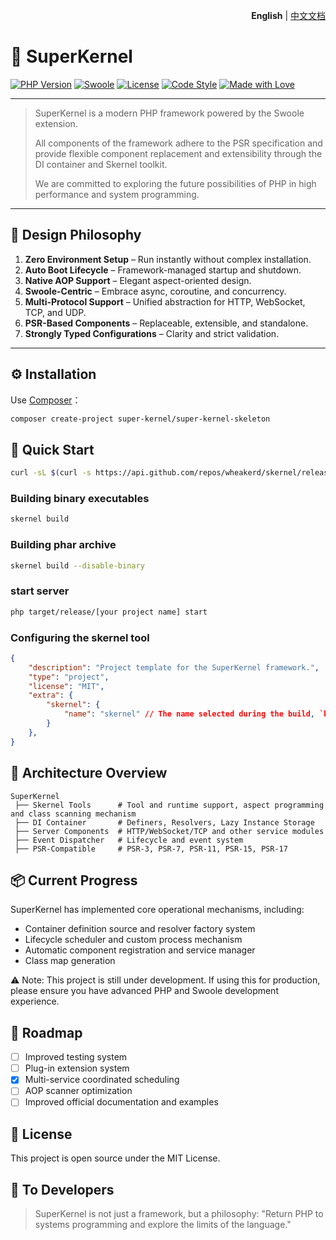 <p align="right">
  <strong>English</strong> | <a href="README.zh-CN.md">中文文档</a>
</p>

# 🧩 SuperKernel

[![PHP Version](https://img.shields.io/badge/php-%3E%3D8.4-blue)](https://www.php.net/)
[![Swoole](https://img.shields.io/badge/swoole-%3E%3D6.0-green)](https://www.swoole.co.uk/)
[![License](https://img.shields.io/badge/license-MIT-orange)](LICENSE)
[![Code Style](https://img.shields.io/badge/code%20style-PSR--12-lightgrey)](https://www.php-fig.org/psr/psr-12/)
[![Made with Love](https://img.shields.io/badge/made%20with-%F0%9F%A7%A1%20and%20%F0%9F%92%9A-blueviolet)]()

---

> SuperKernel is a modern PHP framework powered by the Swoole extension.
>
> All components of the framework adhere to the PSR specification and provide flexible component replacement and
> extensibility through the DI container and Skernel toolkit.
>
> We are committed to exploring the future possibilities of PHP in high performance and system programming.

---

## 🚀 Design Philosophy

1. **Zero Environment Setup** – Run instantly without complex installation.
2. **Auto Boot Lifecycle** – Framework-managed startup and shutdown.
3. **Native AOP Support** – Elegant aspect-oriented design.
4. **Swoole-Centric** – Embrace async, coroutine, and concurrency.
5. **Multi-Protocol Support** – Unified abstraction for HTTP, WebSocket, TCP, and UDP.
6. **PSR-Based Components** – Replaceable, extensible, and standalone.
7. **Strongly Typed Configurations** – Clarity and strict validation.

---

## ⚙️ Installation

Use [Composer](https://getcomposer.org/)：

```bash
composer create-project super-kernel/super-kernel-skeleton
```

## 🧩 Quick Start

```bash
curl -sL $(curl -s https://api.github.com/repos/wheakerd/skernel/releases/latest | grep tar.gz | cut -d '"' -f 4) | sudo tar xz -O skernel > /usr/bin/skernel  && sudo chmod 755 /usr/bin/skernel
```

### Building binary executables
```bash
skernel build
```

### Building phar archive
```bash
skernel build --disable-binary
```

### start server
```bash
php target/release/[your project name] start
```

### Configuring the skernel tool
```json
{
    "description": "Project template for the SuperKernel framework.",
    "type": "project",
    "license": "MIT",
    "extra": {
        "skernel": {
            "name": "skernel" // The name selected during the build, `bin` is used by default.
        }
    },
}
```

## 🧠 Architecture Overview

```text
SuperKernel
 ├── Skernel Tools      # Tool and runtime support, aspect programming and class scanning mechanism
 ├── DI Container       # Definers, Resolvers, Lazy Instance Storage
 ├── Server Components  # HTTP/WebSocket/TCP and other service modules
 ├── Event Dispatcher   # Lifecycle and event system
 ├── PSR-Compatible     # PSR-3, PSR-7, PSR-11, PSR-15, PSR-17
```

## 📦 Current Progress

SuperKernel has implemented core operational mechanisms, including:

- Container definition source and resolver factory system
- Lifecycle scheduler and custom process mechanism
- Automatic component registration and service manager
- Class map generation

⚠️ Note:
This project is still under development. If using this for production, please ensure you have advanced PHP and Swoole
development experience.

## 🧭 Roadmap

- [ ] Improved testing system
- [ ] Plug-in extension system
- [x] Multi-service coordinated scheduling
- [ ] AOP scanner optimization
- [ ] Improved official documentation and examples

## 📜 License

This project is open source under the MIT License.

## 💬 To Developers

> SuperKernel is not just a framework, but a philosophy:
> "Return PHP to systems programming and explore the limits of the language."
